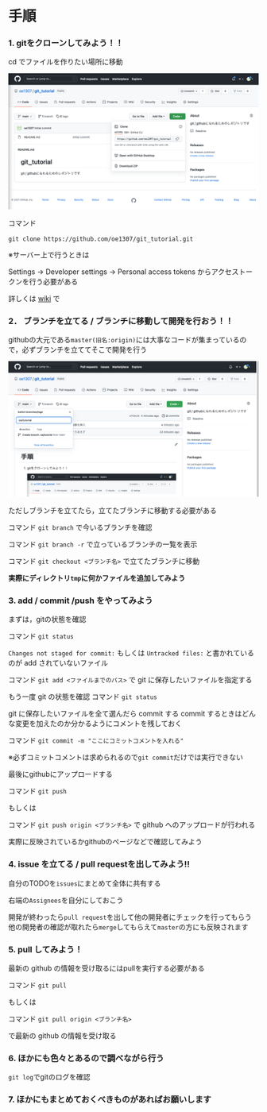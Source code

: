 # 手順

### 1. gitをクローンしてみよう！！

cd でファイルを作りたい場所に移動

![clone](screenshot/git_clone.png "clone")

コマンド
```
git clone https://github.com/oe1307/git_tutorial.git
```



※サーバー上で行うときは

Settings -> Developer settings -> Personal access tokens
からアクセストークンを行う必要がある

詳しくは [wiki](https://github.com/oe1307/git_tutorial/wiki) で



### 2． ブランチを立てる / ブランチに移動して開発を行おう！！

githubの大元である```master(旧名:origin)```には大事なコードが集まっているので，必ずブランチを立ててそこで開発を行う


![branch](screenshot/branch.png "branch")



ただしブランチを立てたら，立てたブランチに移動する必要がある

コマンド
```git branch```
で今いるブランチを確認

コマンド
```git branch -r```
で立っているブランチの一覧を表示

コマンド
```git checkout <ブランチ名>```
で立てたブランチに移動



**実際にディレクトリ```tmp```に何かファイルを追加してみよう**




### 3. add / commit /push をやってみよう

まずは，gitの状態を確認

コマンド
```git status```

```Changes not staged for commit:```
もしくは
```Untracked files:```
と書かれているのが add されていないファイル

コマンド
```git add <ファイルまでのパス>``` で git に保存したいファイルを指定する



もう一度 git の状態を確認
コマンド
```git status```



git に保存したいファイルを全て選んだら commit する
commit するときはどんな変更を加えたのか分かるようにコメントを残しておく

コマンド
```git commit -m "ここにコミットコメントを入れる"```

※必ずコミットコメントは求められるので```git commit```だけでは実行できない




最後にgithubにアップロードする

コマンド
```git push```

もしくは

コマンド
```git push origin <ブランチ名>```
で github へのアップロードが行われる

実際に反映されているかgithubのページなどで確認してみよう




### 4. issue を立てる / pull requestを出してみよう!!

自分のTODOを```issues```にまとめて全体に共有する

右端の```Assignees```を自分にしておこう


開発が終わったら```pull request```を出して他の開発者にチェックを行ってもらう
他の開発者の確認が取れたら```merge```してもらえて```master```の方にも反映されます




### 5. pull してみよう！

最新の github の情報を受け取るにはpullを実行する必要がある

コマンド
```git pull```

もしくは

コマンド
```git pull origin <ブランチ名>```

で最新の github の情報を受け取る


### 6. ほかにも色々とあるので調べながら行う

```git log```でgitのログを確認



### 7. ほかにもまとめておくべきものがあればお願いします

